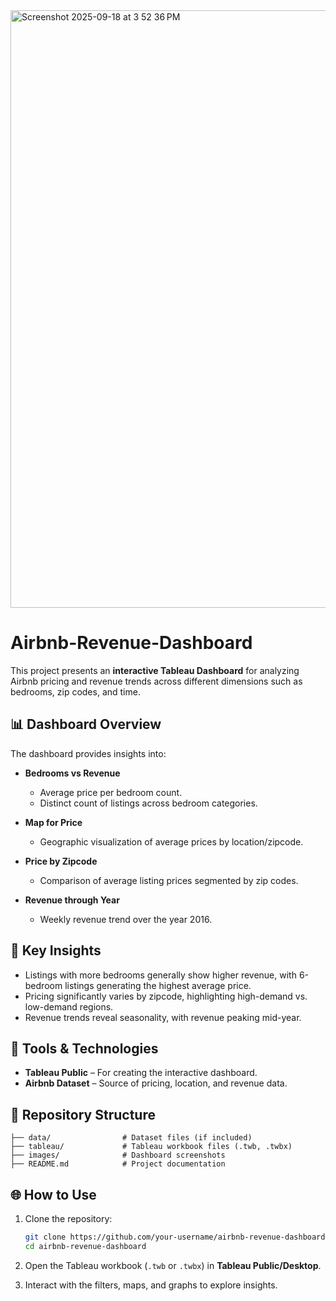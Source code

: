<img width="1470" height="956" alt="Screenshot 2025-09-18 at 3 52 36 PM" src="https://github.com/user-attachments/assets/7259e321-8101-407d-95b6-c90591749f8d" />




# Airbnb-Revenue-Dashboard
This project presents an **interactive Tableau Dashboard** for analyzing Airbnb pricing and revenue trends across different dimensions such as bedrooms, zip codes, and time.

## 📊 Dashboard Overview

The dashboard provides insights into:

* **Bedrooms vs Revenue**

  * Average price per bedroom count.
  * Distinct count of listings across bedroom categories.

* **Map for Price**

  * Geographic visualization of average prices by location/zipcode.

* **Price by Zipcode**

  * Comparison of average listing prices segmented by zip codes.

* **Revenue through Year**

  * Weekly revenue trend over the year 2016.

## 🔎 Key Insights

* Listings with more bedrooms generally show higher revenue, with 6-bedroom listings generating the highest average price.
* Pricing significantly varies by zipcode, highlighting high-demand vs. low-demand regions.
* Revenue trends reveal seasonality, with revenue peaking mid-year.

## 🚀 Tools & Technologies

* **Tableau Public** – For creating the interactive dashboard.
* **Airbnb Dataset** – Source of pricing, location, and revenue data.

## 📂 Repository Structure

```
├── data/                # Dataset files (if included)
├── tableau/             # Tableau workbook files (.twb, .twbx)
├── images/              # Dashboard screenshots
├── README.md            # Project documentation
```
## 🌐 How to Use

1. Clone the repository:

   ```bash
   git clone https://github.com/your-username/airbnb-revenue-dashboard.git
   cd airbnb-revenue-dashboard
   ```
2. Open the Tableau workbook (`.twb` or `.twbx`) in **Tableau Public/Desktop**.
3. Interact with the filters, maps, and graphs to explore insights.

